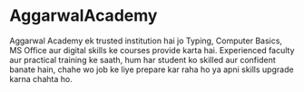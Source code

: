 # AggarwalAcademy
Aggarwal Academy ek trusted institution hai jo Typing, Computer Basics, MS Office aur digital skills ke courses provide karta hai. Experienced faculty aur practical training ke saath, hum har student ko skilled aur confident banate hain, chahe wo job ke liye prepare kar raha ho ya apni skills upgrade karna chahta ho.
